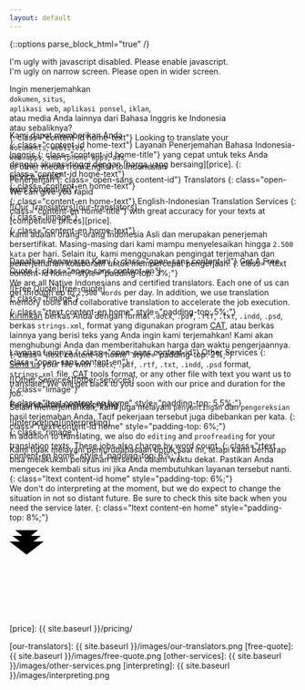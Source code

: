 ```yaml
---
layout: default
---
```


{::options parse_block_html="true" /}
<head>
<link rel="stylesheet" href="{{ "/css/jquery.fullPage.css" | prepend: site.baseurl }}">
<script src="/scripts/jquery.fullPage.min.js"></script>
<script>
   //background rotator function and variables
   function changeBG() {
      $("#bg1")
         .fadeOut(800, function(){
            $('.site-subtitle-en, \
               .site-subtitle-id, \
               .content-en, \
               #down-arrows, \
               .site-nav, \
               #lang-button').fadeIn(6000);
            $("#bg2")
               .delay(1200)
               .fadeOut(800, function(){
                  $("#bg3")
                     .delay(1200)
                     .fadeOut(800);
               });
         });
   }

   function checkWidth() {
      if ($(window).width() < 600) {
			$('.small-screen').show();
         $('.section > .wrapper').removeClass('wrapper');
         $('.site-subtitle-en, .site-subtitle-id').hide();
		} else if ($(window).width() < 800) {
			$('.small-screen').show();

		} else {
			$('.small-screen').hide();
			$('.page-content').fullpage({
				fixedElements: '#down-arrows',
				easing: 'easeInOutQuad',
				verticalCentered: true,
				onLeave: function(index, nextIndex, direction){
					var leavingSection = $(this);

					if(direction == 'up' || (index == 5 && direction == 'down')){
						$('#down-arrows').hide();
					} else {
						$('#down-arrows').show();
					}
					
					if(index == 1 && direction =='down'){
						$('.site-header').addClass('darkgray', 5000);
					}
					else if(index == 2 && direction == 'up'){
						$('.site-header').removeClass('darkgray', 5000);
					}
				},
				afterLoad: function(anchorLink, index){
					var loadedSection = $(this);

					if(index == 6){
						$('#down-arrows').hide();
						$('.site-footer').show();
					} else if(index == 1){
						$('#down-arrows').show();
					} 
				}
			});

			//rotating background
			$('.site-subtitle-en, \
				.site-subtitle-id, \
				.content-en, \
				#down-arrows, \
				.site-nav, \
				#lang-button').hide();
			setTimeout(changeBG, 1200);        

			$('#down-arrows').on("click", $.fn.fullpage.moveSectionDown);

		}
   }

   $(document).ready(function(){
		$('.no-script').hide();
      checkWidth(); // to run onLoad
      $(window).resize(checkWidth);
		$('.site-header').removeClass('darkgray');
   });
</script>
</head>

<div class="no-script">
I'm ugly with javascript disabled.  
Please enable javascript.
</div>

<div class="small-screen">
I'm ugly on narrow screen.  
Please open in wider screen.
</div>

<div class="main" id="bg0"></div>
<div class="main" id="bg1"></div>
<div class="main" id="bg2"></div>
<div class="main" id="bg3"></div>
<div class="main" id="bg4"></div>
<div class="facade section">
<div class="wrapper">

Ingin menerjemahkan   
`dokumen`, `situs`,  
`aplikasi web`, `aplikasi ponsel`, `iklan`,  
atau media Anda lainnya dari Bahasa Inggris ke Indonesia   
atau sebaliknya?  
{: class="content-id home-text"}
Looking to translate your  
`documents`, `websites`,  
`web apps`, `smartphone apps`, `ads`,  
or other media from English to Indonesian  
or vice versa?   
{: class="content-en home-text"}

</div>
</div>

<div class="section passion">
<div class="wrapper" style="margin-top: -120px;">

Kami dapat memberikan Anda  
{: class="content-id home-text"}
Layanan Penerjemahan Bahasa Indonesia-Inggris
{: class="content-id home-title"}
yang cepat untuk teks Anda dengan akurasi tinggi dengan [harga yang 
bersaing][price]. 
{: class="content-id home-text"}

We can give you rapid  
{: class="content-en home-text"}
English-Indonesian Translation Services
{: class="content-en home-title"}
with great accuracy for your texts at [competitive prices][price].  
{: class="content-en home-text"}

</div>
</div>

<div class="section ash">
<div class="wrapper" style="margin-top: -120px;">

Penerjemah
{: class="open-sans content-id"}
Translators
{: class="open-sans content-en"}

![Our Translators][our-translators]  
{: class="limage"}  

Kami adalah orang-orang Indonesia Asli dan merupakan penerjemah 
bersertifikat. Masing-masing dari kami mampu menyelesaikan hingga 
`2.500 kata` per hari. Selain itu, kami menggunakan pengingat 
terjemahan dan penerjemahan kolaboratif untuk mempercepat pengerjaan.
{: class="rtext content-id home" style="padding-top: 3%;"}  
We are all Native Indonesians and certified translators. Each one of us 
can get through up to `2,500 words` per day. In addition, we use 
translation memory tools and collaborative translation to accelerate the 
job execution.
{: class="rtext content-en home" style="padding-top: 5%;"}  

</div>  
</div>

<div class="section virgin-america">
<div class="wrapper" style="margin-top: -120px;">

Dapatkan Penawaran Kami
{: class="open-sans content-id"}
Get A Free Quote
{: class="open-sans content-en"}

![Free Quote][free-quote]  
{: class="rimage"}  

[Kirimkan][contact-us] berkas Anda dengan format `.docx`, `.pdf`, `.rtf`, 
`.txt`, `.indd`, `.psd`, berkas `strings.xml`, format yang digunakan 
program [CAT][cat-wiki], atau berkas lainnya yang berisi teks yang Anda 
ingin kami terjemahkan! Kami akan menghubungi Anda dan memberitahukan 
harga dan waktu pengerjaannya.
{: class="ltext content-id home" style="padding-top: 2%;"}  
[Send us][contact-us] your file with `.docx`, `.pdf`, `.rtf`, `.txt`, 
`.indd`, `.psd` format, `strings.xml` file, [CAT][cat-wiki] tools format, 
or any other file with text you want us to translate! We will get back to 
you soon with our price and duration for the job.  
{: class="ltext content-en home" style="padding-top: 5.5%;"}  

</div>  
</div>

<div class="section dirty-fog">
<div class="wrapper" style="margin-top: -120px;">

Layanan Lainnya
{: class="open-sans content-id"}
Other Services
{: class="open-sans content-en"}

![Other Services][other-services]  
{: class="limage"}  
  
Selain menerjemahkan, kami juga melayani `penyuntingan` dan `pengoreksian` 
hasil terjemahan Anda. Tarif pekerjaan tersebut juga dibebankan per kata.
{: class="rtext content-id home" style="padding-top: 6%;"}  
In addition to translating, we also do `editing` and `proofreading` for 
your translation texts. These jobs also charge by word count.
{: class="rtext content-en home" style="padding-top: 6%;"}  

</div>  
</div>

<div class="section midnight-city">
<div class="wrapper" style="margin-top: -120px;">
<span class="open-sans content-id">Penjurubahasaan</span><span class="open-sans content-en">Interpreting</span>

![Interpreting][interpreting]  
{: class="rimage"}  
  
Kami tidak melayani penjurubahasaan untuk saat ini, tetapi kami berharap 
bisa melakukan pelayanan tersebut dalam waktu dekat. Pastikan Anda mengecek 
kembali situs ini jika Anda membutuhkan layanan tersebut nanti.  
{: class="ltext content-id home" style="padding-top: 6%;"}  
We don't do interpreting at the moment, but we do expect to change the 
situation in not so distant future. Be sure to check this site back when 
you need the service later. 
{: class="ltext content-en home" style="padding-top: 8%;"}  

</div>  
</div>  

<div id="down-arrows">
<svg class="down-arrows">
<path class="a1" d="M10 0 L30 16 L50 0"></path>
<path class="a2" d="M5 10 L30 29 L55 10"></path>
<path class="a3" d="M0 20 L30 43 L60 20"></path>
</svg>
</div>


[contact-us]: mailto:settrans.eits@gmail.com "SetTrans.EITS@gmail.com"
[cat-wiki]: https://en.wikipedia.org/wiki/Computer-assisted_translation 
"Computer-assisted translation"
[price]: {{ site.baseurl }}/pricing/


[our-translators]: {{ site.baseurl }}/images/our-translators.png
[free-quote]: {{ site.baseurl }}/images/free-quote.png
[other-services]: {{ site.baseurl }}/images/other-services.png
[interpreting]: {{ site.baseurl }}/images/interpreting.png
